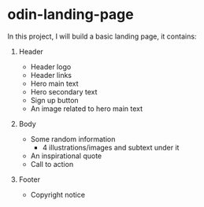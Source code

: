 # odin-landing-page
In this project, I will build a basic landing page, it contains: 

1. Header
    - Header logo
    - Header links
    - Hero main text
    - Hero secondary text    
    - Sign up button
    - An image related to hero main text 

2. Body
    - Some random information
        - 4 illustrations/images and subtext under it
    - An inspirational quote
    - Call to action

3. Footer
    - Copyright notice


